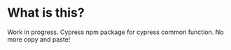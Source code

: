 # What is this?

Work in progress. Cypress npm package for cypress common function. No more copy and paste!